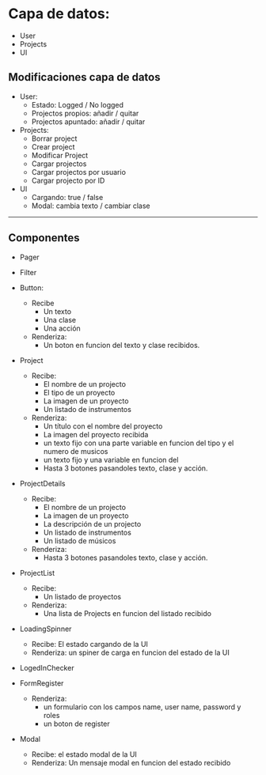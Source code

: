 # Capa de datos:

- User
- Projects
- UI

## Modificaciones capa de datos

- User:
  - Estado: Logged / No logged
  - Projectos propios: añadir / quitar
  - Projectos apuntado: añadir / quitar
- Projects:
  - Borrar project
  - Crear project
  - Modificar Project
  - Cargar projectos
  - Cargar projectos por usuario
  - Cargar projecto por ID
- UI
  - Cargando: true / false
  - Modal: cambia texto / cambiar clase

---

## Componentes

- Pager
- Filter

- Button:

  - Recibe
    - Un texto
    - Una clase
    - Una acción
  - Renderiza:
    - Un boton en funcion del texto y clase recibidos.

- Project

  - Recibe:
    - El nombre de un projecto
    - El tipo de un proyecto
    - La imagen de un proyecto
    - Un listado de instrumentos
  - Renderiza:
    - Un título con el nombre del proyecto
    - La imagen del proyecto recibida
    - un texto fijo con una parte variable en funcion del tipo y el numero de musicos
    - un texto fijo y una variable en funcion del
    - Hasta 3 botones pasandoles texto, clase y acción.

- ProjectDetails

  - Recibe:
    - El nombre de un projecto
    - La imagen de un proyecto
    - La descripción de un projecto
    - Un listado de instrumentos
    - Un listado de músicos
  - Renderiza:
    - Hasta 3 botones pasandoles texto, clase y acción.

- ProjectList
  - Recibe:
    - Un listado de proyectos
  - Renderiza:
    - Una lista de Projects en funcion del listado recibido
- LoadingSpinner
  - Recibe: El estado cargando de la UI
  - Renderiza: un spiner de carga en funcion del estado de la UI
- LogedInChecker

- FormRegister

  - Renderiza:
    - un formulario con los campos name, user name, password y roles
    - un boton de register

- Modal
  - Recibe: el estado modal de la UI
  - Renderiza: Un mensaje modal en funcion del estado recibido
